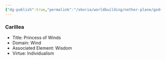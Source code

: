 ```yaml
---
{"dg-publish":true,"permalink":"/skoria/worldbuilding/nether-plane/gods/carillea/","noteIcon":"Deity","created":"2023-06-03T20:22:00.120+02:00","updated":"2023-06-03T20:47:18.581+02:00"}
---
```


### Carillea
- Title: Princess of Winds
- Domain: Wind
- Associated Element: Wisdom
- Virtue: Individualism